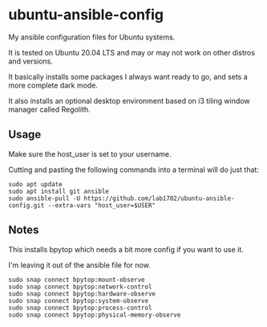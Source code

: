 # ubuntu-ansible-config

My ansible configuration files for Ubuntu systems.

It is tested on Ubuntu 20.04 LTS and may or may not work on other distros and versions.

It basically installs some packages I always want ready to go, and sets a more complete dark mode.

It also installs an optional desktop environment based on i3 tiling window manager called Regolith.

## Usage

Make sure the host_user is set to your username.

Cutting and pasting the following commands into a terminal will do just that:

    sudo apt update
    sudo apt install git ansible
    sudo ansible-pull -U https://github.com/lab1702/ubuntu-ansible-config.git --extra-vars "host_user=$USER"

## Notes

This installs bpytop which needs a bit more config if you want to use it.

I'm leaving it out of the ansible file for now.

    sudo snap connect bpytop:mount-observe
    sudo snap connect bpytop:network-control
    sudo snap connect bpytop:hardware-observe
    sudo snap connect bpytop:system-observe
    sudo snap connect bpytop:process-control
    sudo snap connect bpytop:physical-memory-observe
